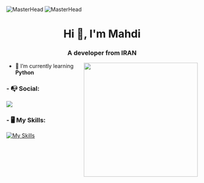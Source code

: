 ![MasterHead](https://s8.uupload.ir/files/ezgif.com-crop_6ii.gif)
![MasterHead](https://s8.uupload.ir/files/212284115-f47cd8ff-2ffb-4b04-b5bf-4d1c14c0247f_7sx.gif&style=center)
<h1 align="center">Hi 👋, I'm Mahdi</h1>
<h3 align="center">A developer from IRAN</h3>


<img align='right' src='https://s8.uupload.ir/files/a62c047f-8369-493c-ab14-71ef51bebc55_rw_1200_8tc8.gif' width='300'>

- 🔭 I’m currently learning **Python**

<h3 align="left">- 📭 Social:</h3>

<p align="left">
  <a href="https://instagram.com/winniwooh">
    <img src="https://skillicons.dev/icons?i=instagram&theme=dark" />
  </a>
</p>


<h3 align="left">- 🖥 My Skills:</h3>

[![My Skills](https://skillicons.dev/icons?i=py,vscode,figma,unity&theme=dark)](https://skillicons.dev)


